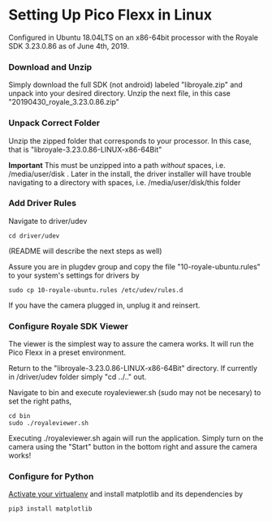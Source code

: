 # Setting Up Pico Flexx in Linux
Configured in Ubuntu 18.04LTS on an x86-64bit processor with the Royale SDK 3.23.0.86 as of June 4th, 2019.

### Download and Unzip
Simply download the full SDK (not android) labeled "libroyale.zip" and unpack into your desired directory.
Unzip the next file, in this case "20190430_royale_3.23.0.86.zip"

### Unpack Correct Folder
Unzip the zipped folder that corresponds to your processor.
In this case, that is "libroyale-3.23.0.86-LINUX-x86-64Bit"

**Important** This must be unzipped into a path *without* spaces, i.e. /media/user/disk  .  Later in the install, the driver installer will have trouble navigating to a directory with spaces, i.e. /media/user/disk/this folder

### Add Driver Rules
Navigate to driver/udev

```
cd driver/udev
```

(README will describe the next steps as well)

Assure you are in plugdev group and copy the file "10-royale-ubuntu.rules" to your system's settings for drivers by

```
sudo cp 10-royale-ubuntu.rules /etc/udev/rules.d
```

If you have the camera plugged in, unplug it and reinsert.

### Configure Royale SDK Viewer
The viewer is the simplest way to assure the camera works. It will run the Pico Flexx in a preset environment.

Return to the "libroyale-3.23.0.86-LINUX-x86-64Bit" directory. If currently in /driver/udev folder simply "cd ../.." out.

Navigate to bin and execute royaleviewer.sh (sudo may not be necesary) to set the right paths,

```
cd bin
sudo ./royaleviewer.sh
```

Executing ./royaleviewer.sh again will run the application. Simply turn on the camera using the "Start" button in the bottom right and assure the camera works!

### Configure for Python
[Activate your virtualenv](https://github.com/cgreen18/Auburn-REU-on-UAVs/blob/master/Installation/virtualenv.md) and install matplotlib and its dependencies by

```
pip3 install matplotlib
```
